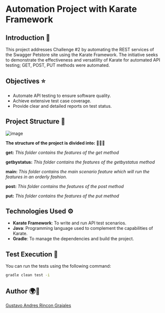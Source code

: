 # Automation Project with Karate Framework

## Introduction 🥋

This project addresses Challenge #2 by automating the REST services of the Swagger Petstore site using the Karate Framework. The initiative seeks to demonstrate the effectiveness and versatility of Karate for automated API testing; GET, POST, PUT methods were automated.

## Objectives ⭐

- Automate API testing to ensure software quality.
- Achieve extensive test case coverage.
- Provide clear and detailed reports on test status.

## Project Structure 🗼

![image](https://github.com/Tavo521/DevsuTechnicalTest/assets/23088366/6cb473ee-0ea8-432c-be0a-bad4ea58cb35)

**The structure of the project is divided into:** 👨🏻‍💻

**get:** *This folder contains the features of the get method*

**getbystatus:** *This folder contains the features of the getbystatus method*

**main:** *This folder contains the main scenario feature which will run the features in an orderly fashion.*

**post:** *This folder contains the features of the post method*

**put:** *This folder contains the features of the put method*


## Technologies Used ⚙️

- **Karate Framework**: To write and run API test scenarios.
- **Java**: Programming language used to complement the capabilities of Karate.
- **Gradle**: To manage the dependencies and build the project.

## Test Execution 🚀

You can run the tests using the following command:

```bash
gradle clean test -i
```

## Author 🌍🔭
[Gustavo Andres Rincon Grajales](https://github.com/Tavo521)
